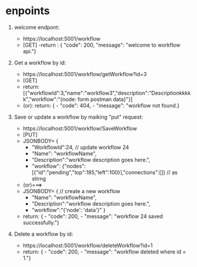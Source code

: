 ﻿# enpoints
1. welcome endpont:
	- https://localhost:5001/workflow 
	- [GET]
	-return : { "code": 200,
    		    "message": "welcome to workflow api."}

2. Get a workflow by id:
	- https://localhost:5001/workflow/getWorkflow?id=3
	- [GET]
	- return: [{"workflowId":3,"name":"workflow3","description":"Descriptionkkkkk","workflow":"{node: form postman data}"}]
	- (or): return:
		{
    		- "code": 404,
    		- "message": "workflow not found.}


3. Save or update a workflow by maiking "put" request:
	- https://localhost:5001/workflow/SaveWorkflow
	- [PUT]
	- JSONBODY= {   
		- "WorkflowId":24,  // update workflow 24
		- "Name": "workflowName",  
		- "Description":"workflow description goes here.",
		- "workflow": {"nodes":[{"id":"pending","top":185,"left":100}],"connections":[]} // as stirng
	- (or)===>
	- JSONBODY= { // create a new workflow
		- "Name": "workflowName",  
		- "Description":"workflow description goes here.",
		- "workflow":"{'node': 'data'}" }
	- return: {
    		- "code": 200,
    		- "message": "workflow 24 saved successfully."}

4. Delete  a workflow by id:
	- https://localhost:5001/workflow/deleteWorkflow?id=1
	- return: {
    		- "code": 200,
    		- "message": "workflow deleted where id = 1."}